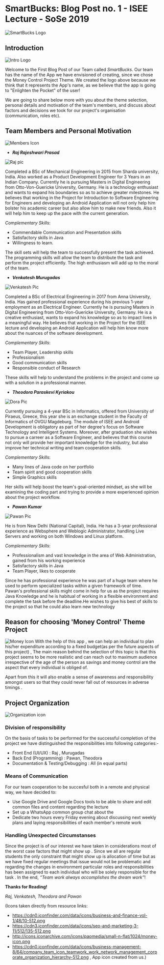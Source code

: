 #  SmartBucks: Blog Post no. 1 - ISEE Lecture - SoSe 2019 # 

![SmartBucks Logo](https://github.com/DBSE-teaching/isee2019-SmartBucks/blob/master/docs/images/SmartBucks(1).png)


## Introduction ## 

![Intro Logo](https://cdn0.iconfinder.com/data/icons/business-and-finance-vol-1/48/10-512.png)

Welcome to the First Blog Post of our Team called *SmartBucks*. 
Our team has the name of the App we have envisioned of creating, since we chose the Money Control Project Theme.
We created the logo above because we think that it represents the App's name, as we believe that the app is going to "Enlighten the Pocket"
of the user!

We are going to share below more with you about the theme selection, personal details and motivation of the team's members, and discuss
about factors and decisions we took for our project's organisation (communication, roles etc).

## Team Members and Personal Motivation ## 

![Members Icon](https://cdn3.iconfinder.com/data/icons/seo-and-marketing-3-11/512/135-512.png)

* ***Raj Rajeshwari Prasad***

![Raj pic](https://github.com/DBSE-teaching/isee2019-SmartBucks/blob/master/docs/images/Raj.jpg)

Completed a BSc of Mechanical Engineering in 2015 from Sharda university, India. Also worked as a Product Development Engineer for 3 Years in an Indian Company. Currently he is pursuing Masters in Digital Engineering from Otto-Von-Guericke University, Germany. 
He is a technology enthusiast and wants to expand his boundaries so as to achieve greater milestones. 
He believes that working in the Project for Introduction to Software Engineering for Engineers and developing an Android Application 
will not only help him bolster his academic career but also allow him to make new friends. Also it will help him to keep up the pace 
with the current generation.

  *Complementary Skills*:
  
   * Commendable Communication and Presentation skills
   * Satisfactory skills in Java
   * Willingness to learn.

  The skill sets will help the team to successfully present the task achieved. The programming skills will allow the team to distribute the task and perform the project efficiently. The high enthusiasm will add up to the moral of the team.

* ***Venkatesh Murugadas***

![Venkatesh Pic](https://github.com/DBSE-teaching/isee2019-SmartBucks/blob/master/docs/images/venkatesh.png)

Completed a BSc of Electrical Engineering in 2017 from Anna University, India. Has gained professional experience during his previous 1-year employment as an Electrical Engineer.
Currently he is pursuing Masters in Digital Engineering from Otto-Von-Guericke University, Germany. 
He is a creative enthusiast, wants to expand his knowledge so as to impact lives in a meaningful way. He believes that working in the Project for the ISEE lecture and developing an 
Android Application will help him know more about the nuances of the software development. 

  *Complementary Skills*:  
  
   * Team Player, Leadership skills
   * Professionalism   
   * Good communication skills
   * Responsible conduct of Research


  These skills will help to understand the problems in the project and come up with a solution in a professional manner. 

* ***Theodora Paraskevi Kyriakou***

![Dora Pic](https://github.com/DBSE-teaching/isee2019-SmartBucks/blob/master/docs/images/IMG_20181121_160351.jpg)

Currently pursuing a 4-year BSc in Informatics, offered from University of Piraeus, Greece, this year she is an exchange student in the 
Faculty of Informatics of OVGU Magdeburg. The module of ISEE and Android Development is obligatory as part of her degree's focus on Software
Technology and Intelligent Systems. Moreover, after graduation she wishes to pursue a carreer as a Software Engineer, and believes that this
course not only will provide her important knowledge for the industry, but also improve her technical writing and team cooperation skills.

  *Complementary Skills*:
  
   * Many lines of Java code on her portfolio
   * Team spirit and good cooperation skills
   * Simple Graphics skills

Her skills will help boost the team's goal-oriented mindset, as she will be examining the coding part and trying to provide a more experienced 
opinion about the project workflow.

* ***Pawan Kumar***

![Pawan Pic](https://github.com/DBSE-teaching/isee2019-SmartBucks/blob/master/docs/images/Pawan.png)

He is from New Delhi (National Capital), India. He has a 3-year professional experience as Websphere and Weblogic Administrator, handling
Live Servers and working on both Windows and Linux platform.

  *Complementary Skills*:
  
   * Professionalism and vast knowledge in the area of Web Administration, gained from his working experience
   * Satisfactory skills in Java
   * Team Player, likes to cooperate

Since he has professional experience he was part of a huge team where he used to perform specialized tasks within a given framework of time.
Pawan's professional skills might come in help for us as the project requires Java Knowledge and he is habitual of working in a flexible
environment and complete the task before the deadline.He wishes to give his best of skills to the project so that he could also learn new technology

## Reason for choosing 'Money Control' Theme Project ##

![Money Icon](http://icons.iconarchive.com/icons/paomedia/small-n-flat/1024/money-icon.png)
With the help of this app , we can help an individual to plan his/her expenditure according to a fixed budget(as per the future aspects of this project) , 
The main reason behind the selection of this topic is that this project seems to be more realistic and  can reach out to maximum audience irrespective of the 
age of the person as savings and money control are the aspect that every individual is obliged of. 

Apart from this it will also enable a sense of awareness and responsibility amongst users so that they could never fall out of resources in adverse timings .

## Project Organization ##

![Organization icon](https://cdn0.iconfinder.com/data/icons/business-management-8/64/company_team_icon_teamwork_work_network_management_corporate_organization_hierarchy-512.png)

### Division of responsibility ###

On the basis of tasks to be performed for the successful completion of the project we have distinguished the responsibilities into following categories:-

* Front End (UI/UX)        : Raj , Murugadas
* Back End (Programming)     : Pawan, Theodora
* Documentation  & Testing/Debugging    : All (in equal parts)


### Means of Communication ###

For our team cooperation to be succesful both in a remote and physical way, we have decided to:

* Use Google Drive and Google Docs tools to be able to share and edit common files and content regarding the lecture
* Set up a WhatsApp common group chat about the 
* Dedicate two hours every Friday evening about discussing next weekly plans and laying responsibilities of each member's remote work

### Handling Unexpected Circumstanses ###

Since the project is of our interest we have taken in considerations most of the worst case factors that might show up . Since we all are regular students the only constraint that might show up is allocation of time but as we have fixed regular meetings that issue would not be problematic and regarding the changes in environment particular roles and responsibilities has been assigned to each individual who will be solely responsible for the task .
In the end, *“Team work always accomplishes the dream work”*!

**Thanks for Reading!**

*Raj, Venkatesh, Theodora and Pawan*



(Icons taken directly from resource links:
* https://cdn0.iconfinder.com/data/icons/business-and-finance-vol-1/48/10-512.png
* https://cdn3.iconfinder.com/data/icons/seo-and-marketing-3-11/512/135-512.png
* http://icons.iconarchive.com/icons/paomedia/small-n-flat/1024/money-icon.png
* https://cdn0.iconfinder.com/data/icons/business-management-8/64/company_team_icon_teamwork_work_network_management_corporate_organization_hierarchy-512.png ,
App icon created from us.)





